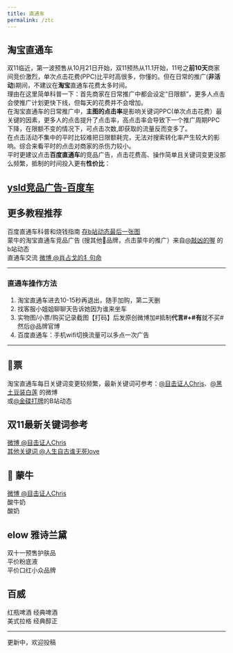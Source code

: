 ```yaml
---
title: 直通车
permalink: /ztc
---
```


## 淘宝直通车

双11临近，第一波预售从10月21日开始，双11预热从11.1开始，11号之**前10天**商家间竞价激烈，单次点击花费(PPC)比平时高很多，你懂的。但在日常的推广(**非活动**)期间，不建议在**淘宝**直通车花费太多时间。  
理由在这里简单科普一下：首先商家在日常推广中都会设定“日限额”，更多人点击会使推广计划更快下线，但每天的花费并不会增加。  
在淘宝直通车的日常推广中，**主图的点击率**是影响关键词PPC(单次点击花费）最关键的因素，更多人的点击提升了点击率，高点击率会导致下一个推广周期PPC下降，在限额不变的情况下，可点击次数,即获取的流量反而变多了。  
在点击活动不集中的平时比较难把日限额耗完，无法对搜索转化率产生较大的影响。综合来看平时的点击对商家的杀伤力较小。  
平时更建议点击**百度直通车**的竞品广告，点击花费高、操作简单且关键词变更没那么频繁，抵制的时间投入更有**性价比**：

## [ysld竞品广告-百度车](https://m.weibo.cn/7205482908/4560326601217687)


## 更多教程推荐

百度直通车科普和烧钱指南 [存b站动态最后一张图](https://t.bilibili.com/441861124403271251?)  
蒙牛的淘宝直通车竞品广告 (搜其他🥛品牌，点击蒙牛的推广）来自[@敲凶的喔](https://t.bilibili.com/433573645702512506?) 的b站动态  
直通车交流 [微博 @肖占戈的犭句命](https://m.weibo.cn/status/4560277061774344?)

---

### 直通车操作方法

1. 淘宝直通车进去10-15秒再退出，随手加购，第二天删
2. 找客服小姐姐聊聊天告诉她因为谁来坐车
3. 实物图/小票/购买记录截图【打码】后发原创微博加#抵制**代言#+#有**就不买#然后@品牌官博
4. 百度直通车：手机wifi切换流量可以多点一次广告

---

## 🚗票

淘宝直通车每日关键词变更较频繁，最新关键词可参考：[@目击证人Chris](https://m.weibo.cn/status/4563582345811156)、[@黑土豆装白莲](https://m.weibo.cn/u/7353491343) 的微博  
或[@金碟打牌](https://t.bilibili.com/445828003442117341?)的B站动态

## 双11最新关键词参考

[微博 @目击证人Chris](https://m.weibo.cn/6553273588/4567604838801662)  
[其他关键词 @人生自古谁无死love](https://m.weibo.cn/6553273588/4567604838801662)

## 🐄 蒙牛

[微博 @目击证人Chris](https://m.weibo.cn/6553273588/4567604838801662)  
酸牛奶  
酸奶

## elow 雅诗兰黛

双十一预售护肤品  
平价粉底液  
平价口红小众品牌

## 百威

红瓶啤酒 经典啤酒  
美式拉格 经典醇正

---

更新中，欢迎投稿
